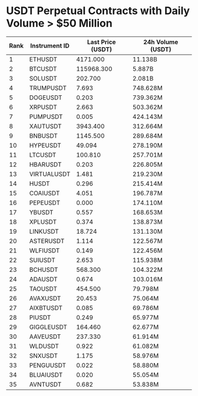 # USDT Perpetual Contracts with Daily Volume > $50 Million

| Rank | Instrument ID | Last Price (USDT) | 24h Volume (USDT) |
|------|---------------|-------------------|-------------------|
| 1 | ETHUSDT | 4171.000 | 11.138B |
| 2 | BTCUSDT | 115968.300 | 5.887B |
| 3 | SOLUSDT | 202.700 | 2.081B |
| 4 | TRUMPUSDT | 7.693 | 748.628M |
| 5 | DOGEUSDT | 0.203 | 739.362M |
| 6 | XRPUSDT | 2.663 | 503.362M |
| 7 | PUMPUSDT | 0.005 | 424.143M |
| 8 | XAUTUSDT | 3943.400 | 312.664M |
| 9 | BNBUSDT | 1145.500 | 289.684M |
| 10 | HYPEUSDT | 49.094 | 278.190M |
| 11 | LTCUSDT | 100.810 | 257.701M |
| 12 | HBARUSDT | 0.203 | 226.805M |
| 13 | VIRTUALUSDT | 1.481 | 219.230M |
| 14 | HUSDT | 0.296 | 215.414M |
| 15 | COAIUSDT | 4.051 | 196.787M |
| 16 | PEPEUSDT | 0.000 | 174.110M |
| 17 | YBUSDT | 0.557 | 168.653M |
| 18 | XPLUSDT | 0.374 | 138.873M |
| 19 | LINKUSDT | 18.724 | 131.130M |
| 20 | ASTERUSDT | 1.114 | 122.567M |
| 21 | WLFIUSDT | 0.149 | 122.456M |
| 22 | SUIUSDT | 2.653 | 115.938M |
| 23 | BCHUSDT | 568.300 | 104.322M |
| 24 | ADAUSDT | 0.674 | 103.016M |
| 25 | TAOUSDT | 454.500 | 79.798M |
| 26 | AVAXUSDT | 20.453 | 75.064M |
| 27 | AIXBTUSDT | 0.085 | 69.786M |
| 28 | PIUSDT | 0.249 | 65.977M |
| 29 | GIGGLEUSDT | 164.460 | 62.677M |
| 30 | AAVEUSDT | 237.330 | 61.914M |
| 31 | WLDUSDT | 0.922 | 61.082M |
| 32 | SNXUSDT | 1.175 | 58.976M |
| 33 | PENGUUSDT | 0.022 | 58.880M |
| 34 | BLUAIUSDT | 0.020 | 55.054M |
| 35 | AVNTUSDT | 0.682 | 53.838M |
